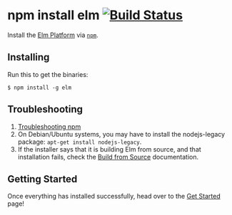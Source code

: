 npm install elm [![Build Status](https://travis-ci.org/elm-lang/elm-platform.svg?branch=master)](http://travis-ci.org/elm-lang/elm-platform)
===============

Install the [Elm Platform](https://github.com/elm-lang/elm-platform) via [`npm`](https://www.npmjs.com).

## Installing

Run this to get the binaries:

```
$ npm install -g elm
```

## Troubleshooting

1. [Troubleshooting npm](https://github.com/npm/npm/wiki/Troubleshooting)
2. On Debian/Ubuntu systems, you may have to install the nodejs-legacy package: `apt-get install nodejs-legacy`.
3. If the installer says that it is building Elm from source, and that installation fails, check the [Build from Source](https://github.com/elm-lang/elm-platform/blob/master/README.md#build-from-source) documentation.

## Getting Started

Once everything has installed successfully, head over to the [Get Started](http://elm-lang.org/Get-Started.elm) page!
